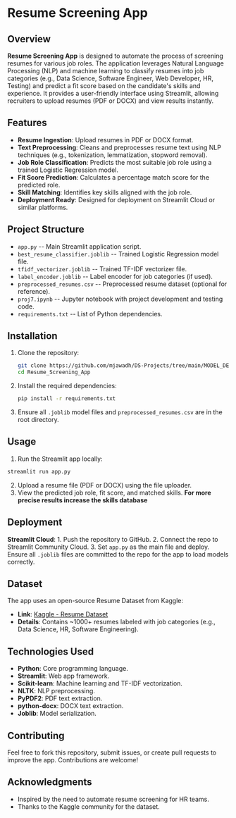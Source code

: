 # Resume Screening App

## Overview
**Resume Screening App** is designed to automate the process of screening resumes for various job roles. The application leverages Natural Language Processing (NLP) and machine learning to classify resumes into job categories (e.g., Data Science, Software Engineer, Web Developer, HR, Testing) and predict a fit score based on the candidate's skills and experience. It provides a user-friendly interface using Streamlit, allowing recruiters to upload resumes (PDF or DOCX) and view results instantly.

## Features
- **Resume Ingestion**: Upload resumes in PDF or DOCX format.
- **Text Preprocessing**: Cleans and preprocesses resume text using NLP techniques (e.g., tokenization, lemmatization, stopword removal).
- **Job Role Classification**: Predicts the most suitable job role using a trained Logistic Regression model.
- **Fit Score Prediction**: Calculates a percentage match score for the predicted role.
- **Skill Matching**: Identifies key skills aligned with the job role.
- **Deployment Ready**: Designed for deployment on Streamlit Cloud or similar platforms.

## Project Structure
- `app.py` -- Main Streamlit application script.
- `best_resume_classifier.joblib` -- Trained Logistic Regression model file.
- `tfidf_vectorizer.joblib` -- Trained TF-IDF vectorizer file.
- `label_encoder.joblib` -- Label encoder for job categories (if used).
- `preprocessed_resumes.csv` -- Preprocessed resume dataset (optional for reference).
- `proj7.ipynb` -- Jupyter notebook with project development and testing code.
- `requirements.txt` -- List of Python dependencies.

## Installation
1. Clone the repository:
   ```bash
   git clone https://github.com/mjawadh/DS-Projects/tree/main/MODEL_DEPLOYEMENT/Resume_Screening_App.git
   cd Resume_Screening_App
   ```
2. Install the required dependencies:
   ```bash
   pip install -r requirements.txt
   ```
3. Ensure all `.joblib` model files and `preprocessed_resumes.csv` are in the root directory.

## Usage
 1. Run the Streamlit app locally:
   ```bash
   streamlit run app.py
   ```
 2. Upload a resume file (PDF or DOCX) using the file uploader.
 3. View the predicted job role, fit score, and matched skills.
 **For more precise results increase the skills database**

## Deployment
**Streamlit Cloud**: 
    1. Push the repository to GitHub.
    2. Connect the repo to Streamlit Community Cloud.
    3. Set `app.py` as the main file and deploy.
 Ensure all `.joblib` files are committed to the repo for the app to load models correctly.

## Dataset
The app uses an open-source Resume Dataset from Kaggle:
- **Link**: [Kaggle - Resume Dataset](https://www.kaggle.com/datasets/gauravduttakiit/resume-dataset)
- **Details**: Contains ~1000+ resumes labeled with job categories (e.g., Data Science, HR, Software Engineering).

## Technologies Used
- **Python**: Core programming language.
- **Streamlit**: Web app framework.
- **Scikit-learn**: Machine learning and TF-IDF vectorization.
- **NLTK**: NLP preprocessing.
- **PyPDF2**: PDF text extraction.
- **python-docx**: DOCX text extraction.
- **Joblib**: Model serialization.

## Contributing
Feel free to fork this repository, submit issues, or create pull requests to improve the app. Contributions are welcome!

## Acknowledgments
- Inspired by the need to automate resume screening for HR teams.
- Thanks to the Kaggle community for the dataset.